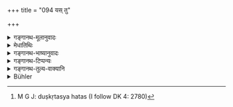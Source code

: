 +++
title = "094 यस् तु"

+++

<details><summary>गङ्गानथ-मूलानुवादः</summary>

But the Kṣatriya who, frightened and turned back, is slain by the enemies, takes upon himself all the sin that there may be of his master.—(94)
</details>

<details><summary>मेधातिथिः</summary>

नैवं मन्तव्यम्- परावृत्तो यदि हन्यते तदा, दुष्कृती, अहतस्[^१३१] तु नेति । किं तर्हि, परावृत्तमात्रनिबन्धनं दोषवचनम् । किं च, न परावृत्तहतेनेयं बुद्धिः कर्तव्या "अनुभूतखड्गप्रहारो ऽस्म्य् अनृणः कृतभर्तृकृत्यः" इति । तथाविधाः प्रहारा न कस्मैचिद् अर्थायेति दोषातिशयदर्शनेन दर्शयति भर्तृसंबन्धिदुष्कृतम् इति । यच् च वचनम् उत्तरत्र तदीयसुकृतग्रहणम् इति, तद् अर्थवादः । न ह्य् अन्येन कृतं शुभम् अशुभं वान्यस्य संभवति । न च सुकृतस्य नाशः । किं तु महता दुष्कृतेन प्रतिबन्धे चिरकालभाविता सुकृतस्य फलस्योच्यते ॥ ७.९४ ॥


[^१३१]:
     M G J: duṣkṛtasya hatas (I follow DK 4: 2780)
</details>

<details><summary>गङ्गानथ-भाष्यानुवादः</summary>

It should not be thought that ‘if the man is killed after having turned back, he does not die after having committed a sinful deed’; because the offence lies in his having *turned back*. Further, the man should not entertain the notion that ‘by becoming wounded I have repaid my debt to the master; and have fulfilled my duty towards him’; because such wounds serve no useful purpose at all. This is what is indicated by pointing out the gravity of the offence involved. What is said in the present verse regarding the master’s sins falling upon the servant, as also what follows in the next verse regarding the master taking off the merit of the servant,—all this is purely commendatory; for the acts of one man, either good or bad, cannot accrue to another; nor can there be a total annihilation of a meritorious act. All that is possible is that, when there is an obstruction caused by a grievous sin, the fruition of the meritorious act is delayed. This is all that is meant in the present context.—(94)
</details>

<details><summary>गङ्गानथ-टिप्पन्यः</summary>

Nowhere in Medhātithi do we find any indication of the explanation that is attributed to him by Hopkins.

This verse is quoted in *Nītimayūkha* (p. 80).
</details>

<details><summary>गङ्गानथ-तुल्य-वाक्यानि</summary>

**(verses 7.94-95)  
**

*Āpastamba* (2.26.3)—(See under 89.)

*Yājñavalkya* (1.324).—‘The king takes away all the merit that had been
acquired by those who are killed while fleeing away from battle.’
</details>

<details><summary>Bühler</summary>

094	But the (Kshatriya) who is slain in battle, while he turns back in fear, takes upon himself all the sin of his master, whatever (it may be);
</details>
